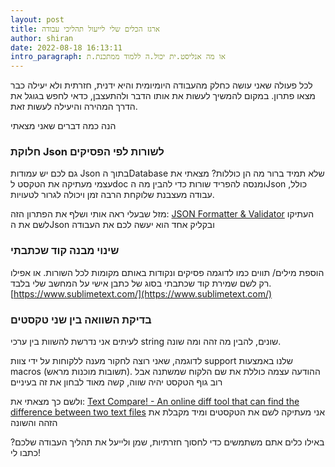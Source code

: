 ```yaml
---
layout: post
title: ארגז הכלים שלי לייעול תהליכי עבודה
author: shiran
date: 2022-08-18 16:13:11
intro_paragraph: או מה אנליסט.ית יכול.ה ללמוד ממתכנת.ת
---
```


לכל פעולה שאני עושה כחלק מהעבודה היומיומית והיא ידנית, חזרתית ולא יעילה כבר מצאו פתרון. 
במקום להמשיך לעשות את אותו הדבר ולהתעצבן, כדאי לחפש בגוגל את הדרך המהירה והיעילה לעשות זאת.

הנה כמה דברים שאני מצאתי

### חלוקת  Json לשורות לפי הפסיקים
גם לכם יש עמודות Json בתוך הDatabase שלא תמיד ברור מה הן כוללות? מצאתי את עצמי מעתיקה את הטקסט לdoc ומנסה להפריד שורות כדי להבין מה הJson כולל, עבודה מעצבנת שלוקחת הרבה זמן ויכולה לגרור לטעויות. 

מזל שבעלי ראה אותי ושלף את הפתרון הזה:
[JSON Formatter & Validator](https://jsonformatter.curiousconcept.com/#)
העתיקו לשם את הJson ובקליק אחד הוא יעשה לכם את העבודה

### שינוי מבנה קוד שכתבתי
הוספת מילים/ תווים כמו לדוגמה פסיקים ונקודות באותם מקומות לכל השורות. 
או אפילו רק לשם שמירת קוד שכתבתי בסוג של כתבן אישי על המחשב שלי בלבד. 
[https://www.sublimetext.com/](https://www.sublimetext.com/)


### בדיקת השוואה בין שני טקסטים
לעיתים אני נדרשת להשוות בין ערכי string שונים, להבין מה זהה ומה שונה. 

לדוגמה, שאני רוצה לחקור מענה ללקוחות על ידי צוות support שלנו באמצעות macros (תשובות מוכנות מראש). ההודעה עצמה כוללת את שם הלקוח שמשתנה אבל רוב גוף הטקסט יהיה שווה, קשה מאוד לבחון את זה בעיניים 

ולשם כך מצאתי את:
[Text Compare! - An online diff tool that can find the difference between two text files](https://text-compare.com/)
אני מעתיקה לשם את הטקסטים ומיד מקבלת את הזהה והשונה

באילו כלים אתם משתמשים כדי לחסוך חזרתיות, שמן ולייעל את תהליך העבודה שלכם? כתבו לי!
